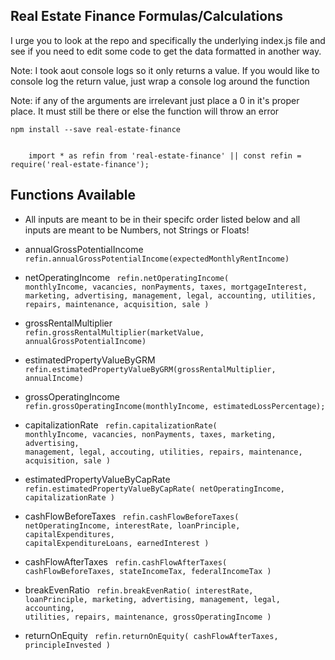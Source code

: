 ## Real Estate Finance Formulas/Calculations

<p>I urge you to look at the repo and specifically the underlying index.js file and see if you need to edit some code to get the data formatted in another way.</p>

<p>Note: I took aout console logs so it only returns a value. If you would like to console log the return value, just wrap a console log around the function</p>

<p>Note: if any of the arguments are irrelevant just place a 0 in it's proper place. It must still be there or else the function will throw an error</p>

<code>npm install --save real-estate-finance</code>

<code>
    import * as refin from 'real-estate-finance' || const refin = require('real-estate-finance');
</code>

## Functions Available

- All inputs are meant to be in their specifc order listed below and all inputs are meant to be Numbers, not Strings or Floats!

- annualGrossPotentialIncome
    <code>
        refin.annualGrossPotentialIncome(expectedMonthlyRentIncome)
    </code>

- netOperatingIncome
    <code>
        refin.netOperatingIncome(
          monthlyIncome,
          vacancies,
          nonPayments,
          taxes,
          mortgageInterest,
          marketing,
          advertising,
          management,
          legal,
          accounting,
          utilities,
          repairs,
          maintenance,
          acquisition,
          sale
        )
    </code>


- grossRentalMultiplier
    <code>
        refin.grossRentalMultiplier(marketValue, annualGrossPotentialIncome)
    </code>

- estimatedPropertyValueByGRM
    <code>
        refin.estimatedPropertyValueByGRM(grossRentalMultiplier, annualIncome)
    </code>

- grossOperatingIncome
    <code>
        refin.grossOperatingIncome(monthlyIncome, estimatedLossPercentage);
    </code>

- capitalizationRate
    <code>
        refin.capitalizationRate(
          monthlyIncome,
          vacancies,
          nonPayments,
          taxes,
          marketing,
          advertising,
          management,
          legal,
          accouting,
          utilities,
          repairs,
          maintenance,
          acquisition,
          sale
        )
    </code>

- estimatedPropertyValueByCapRate
    <code>
        refin.estimatedPropertyValueByCapRate(
            netOperatingIncome,
            capitalizationRate
        )
    </code>


- cashFlowBeforeTaxes
    <code>
        refin.cashFlowBeforeTaxes(
          netOperatingIncome,
          interestRate,
          loanPrinciple,
          capitalExpenditures,
          capitalExpenditureLoans,
          earnedInterest
        )
    </code>


- cashFlowAfterTaxes
    <code>
        refin.cashFlowAfterTaxes(
          cashFlowBeforeTaxes,
          stateIncomeTax,
          federalIncomeTax
        )
    </code>


- breakEvenRatio
    <code>
        refin.breakEvenRatio(
          interestRate,
          loanPrinciple,
          marketing,
          advertising,
          management,
          legal,
          accounting,
          utilities,
          repairs,
          maintenance,
          grossOperatingIncome
        )
    </code>


- returnOnEquity
    <code>
        refin.returnOnEquity(
            cashFlowAfterTaxes,
            principleInvested
        )
    </code>

